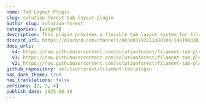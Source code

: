 ```yaml
---
name: Tab Layout Plugin
slug: solution-forest-tab-layout-plugin
author_slug: solution-forest
categories: [widget]
description: This plugin provides a flexible tab layout system for Filament Admin panels, enabling you to organize content into clean, navigable tabbed interfaces.
discord_url: https://discord.com/channels/883083792112300104/1401983301694132234
docs_urls:
  v4: https://raw.githubusercontent.com/solutionforest/filament-tab-plugin/3.x/README.md
  v3: https://raw.githubusercontent.com/solutionforest/filament-tab-plugin/2.x/README.md
  v2: https://raw.githubusercontent.com/solutionforest/filament-tab-plugin/1.x/README.md
github_repository: solutionforest/filament-tab-plugin
has_dark_theme: true
has_translations: false
versions: [2, 3, 4]
publish_date: 2025-08-19
---
```

